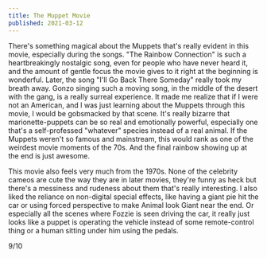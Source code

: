 ```yaml
---
title: The Muppet Movie
published: 2021-03-12
---
```


There's something magical about the Muppets that's really evident in this movie, especially during the songs. "The Rainbow Connection" is such a heartbreakingly nostalgic song, even for people who have never heard it, and the amount of gentle focus the movie gives to it right at the beginning is wonderful. Later, the song "I'll Go Back There Someday" really took my breath away. Gonzo singing such a moving song, in the middle of the desert with the gang, is a really surreal experience. It made me realize that if I were not an American, and I was just learning about the Muppets through this movie, I would be gobsmacked by that scene. It's really bizarre that marionette-puppets can be so real and emotionally powerful, especially one that's a self-professed "whatever" species instead of a real animal. If the Muppets weren't so famous and mainstream, this would rank as one of the weirdest movie moments of the 70s. And the final rainbow showing up at the end is just awesome.

This movie also feels very much from the 1970s. None of the celebrity cameos are cute the way they are in later movies, they're funny as heck but there's a messiness and rudeness about them that's really interesting. I also liked the reliance on non-digital special effects, like having a giant pie hit the car or using forced perspective to make Animal look Giant near the end. Or especially all the scenes where Fozzie is seen driving the car, it really just looks like a puppet is operating the vehicle instead of some remote-control thing or a human sitting under him using the pedals.

9/10
